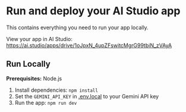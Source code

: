 # Run and deploy your AI Studio app

This contains everything you need to run your app locally.

View your app in AI Studio: https://ai.studio/apps/drive/1oJpxN_4upZFswitcMgrG99tbiN_zVAyA

## Run Locally

**Prerequisites:**  Node.js


1. Install dependencies:
   `npm install`
2. Set the `GEMINI_API_KEY` in [.env.local](.env.local) to your Gemini API key
3. Run the app:
   `npm run dev`
